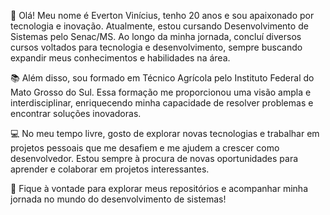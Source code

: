 👋 Olá! Meu nome é Everton Vinícius, tenho 20 anos e sou apaixonado por tecnologia e inovação. Atualmente, estou cursando Desenvolvimento de Sistemas pelo Senac/MS. Ao longo da minha jornada, concluí diversos cursos voltados para tecnologia e desenvolvimento, sempre buscando expandir meus conhecimentos e habilidades na área.

📚 Além disso, sou formado em Técnico Agrícola pelo Instituto Federal do Mato Grosso do Sul. Essa formação me proporcionou uma visão ampla e interdisciplinar, enriquecendo minha capacidade de resolver problemas e encontrar soluções inovadoras.

💻 No meu tempo livre, gosto de explorar novas tecnologias e trabalhar em projetos pessoais que me desafiem e me ajudem a crescer como desenvolvedor. Estou sempre à procura de novas oportunidades para aprender e colaborar em projetos interessantes.

🔗 Fique à vontade para explorar meus repositórios e acompanhar minha jornada no mundo do desenvolvimento de sistemas!

<!--
**EdyVinicius/EdyVinicius** is a ✨ _special_ ✨ repository because its `README.md` (this file) appears on your GitHub profile.

Here are some ideas to get you started:

- 🔭 I’m currently working on ...
- 🌱 I’m currently learning ...
- 👯 I’m looking to collaborate on ...
- 🤔 I’m looking for help with ...
- 💬 Ask me about ...
- 📫 How to reach me: ...
- 😄 Pronouns: ...
- ⚡ Fun fact: ...
-->
